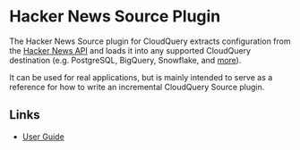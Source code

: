 # Hacker News Source Plugin

The Hacker News Source plugin for CloudQuery extracts configuration from the [Hacker News API](https://github.com/HackerNews/API) and loads it into any supported CloudQuery destination (e.g. PostgreSQL, BigQuery, Snowflake, and [more](https://www.cloudquery.io/docs/plugins/destinations/overview)).

It can be used for real applications, but is mainly intended to serve as a reference for how to write an incremental CloudQuery Source plugin. 

## Links

- [User Guide](https://www.cloudquery.io/docs/plugins/sources/hackernews/overview)